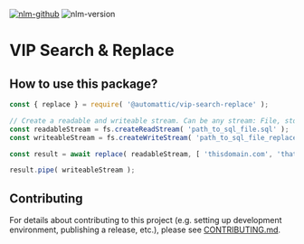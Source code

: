 [![nlm-github](https://img.shields.io/badge/github-Automattic%2Fvip--search--replace%2Fissues-F4D03F?logo=github&logoColor=white)](https://github.com/Automattic/vip-search-replace/issues)
![nlm-version](https://img.shields.io/badge/version-1.1.1-blue?logo=version&logoColor=white)
# VIP Search & Replace

## How to use this package?

```js
const { replace } = require( '@automattic/vip-search-replace' );

// Create a readable and writeable stream. Can be any stream: File, std, etc...
const readableStream = fs.createReadStream( 'path_to_sql_file.sql' );
const writeableStream = fs.createWriteStream( 'path_to_sql_file_replaced.sql', { encoding: 'utf8' } );

const result = await replace( readableStream, [ 'thisdomain.com', 'thatdomain.com' ] );

result.pipe( writeableStream );
```

## Contributing

For details about contributing to this project (e.g. setting up development environment, publishing a release, etc.), please see [CONTRIBUTING.md](CONTRIBUTING.md).
